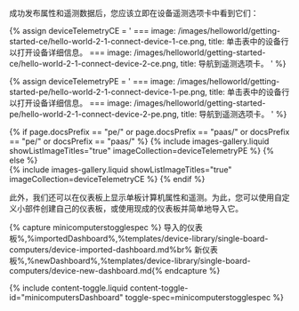 成功发布属性和遥测数据后，您应该立即在设备遥测选项卡中看到它们：

{% assign deviceTelemetryCE = '
    ===
        image: /images/helloworld/getting-started-ce/hello-world-2-1-connect-device-1-ce.png,
        title: 单击表中的设备行以打开设备详细信息。
    ===
        image: /images/helloworld/getting-started-ce/hello-world-2-1-connect-device-2-ce.png,
        title: 导航到遥测选项卡。
    '
%}

{% assign deviceTelemetryPE = '
    ===
        image: /images/helloworld/getting-started-pe/hello-world-2-1-connect-device-1-pe.png,
        title: 单击表中的设备行以打开设备详细信息。
    ===
        image: /images/helloworld/getting-started-pe/hello-world-2-1-connect-device-2-pe.png,
        title: 导航到遥测选项卡。
    '
%}

{% if page.docsPrefix == "pe/" or page.docsPrefix == "paas/" or docsPrefix == "pe/" or docsPrefix == "paas/" %}
    {% include images-gallery.liquid showListImageTitles="true" imageCollection=deviceTelemetryPE %}
{% else %}  
    {% include images-gallery.liquid showListImageTitles="true" imageCollection=deviceTelemetryCE %}
{% endif %} 

此外，我们还可以在仪表板上显示单板计算机属性和遥测。为此，您可以使用自定义小部件创建自己的仪表板，或使用现成的仪表板并简单地导入它。

{% capture minicomputerstogglespec %}
导入的仪表板%,%importedDashboard%,%templates/device-library/single-board-computers/device-imported-dashboard.md%br%
新仪表板%,%newDashboard%,%templates/device-library/single-board-computers/device-new-dashboard.md{% endcapture %}

{% include content-toggle.liquid content-toggle-id="minicomputersDashboard" toggle-spec=minicomputerstogglespec %}